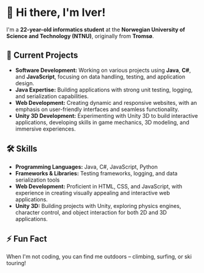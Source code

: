 # 👋 Hi there, I'm Iver!

I'm a **22-year-old informatics student** at the **Norwegian University of Science and Technology (NTNU)**, originally from **Tromsø**.

## 🔭 Current Projects
- **Software Development:** Working on various projects using **Java**, **C#**, and **JavaScript**, focusing on data handling, testing, and application design.
- **Java Expertise:** Building applications with strong unit testing, logging, and serialization capabilities.
- **Web Development:** Creating dynamic and responsive websites, with an emphasis on user-friendly interfaces and seamless functionality.
- **Unity 3D Development:** Experimenting with Unity 3D to build interactive applications, developing skills in game mechanics, 3D modeling, and immersive experiences.

## 🛠️ Skills
- **Programming Languages:** Java, C#, JavaScript, Python
- **Frameworks & Libraries:** Testing frameworks, logging, and data serialization tools
- **Web Development:** Proficient in HTML, CSS, and JavaScript, with experience in creating visually appealing and interactive web applications.
- **Unity 3D:** Building projects with Unity, exploring physics engines, character control, and object interaction for both 2D and 3D applications.

## ⚡ Fun Fact
When I'm not coding, you can find me outdoors – climbing, surfing, or ski touring!

<!---
iveroh/iveroh is a ✨ special ✨ repository because its `README.md` (this file) appears on your GitHub profile.
You can click the Preview link to take a look at your changes.
--->
